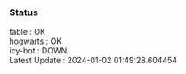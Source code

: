 ### Status


table : OK  
hogwarts : OK  
icy-bot : DOWN  
Latest Update : 2024-01-02 01:49:28.604454
